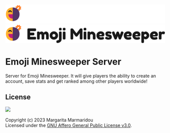 ![Emoji Minesweeper woodmark](./assets/woodmark_light.svg#gh-dark-mode-only)
![Emoji Minesweeper woodmark](./assets/woodmark.svg#gh-light-mode-only)

# Emoji Minesweeper Server

Server for Emoji Minesweeper. It will give players the ability to create an account, save stats and get ranked among other players worldwide!




## License

<a href="https://www.gnu.org/licenses/agpl-3.0.html"><img src="https://upload.wikimedia.org/wikipedia/commons/0/06/AGPLv3_Logo.svg" height="100px" /></a>

Copyright (c) 2023 Margarita Marmaridou<br>
Licensed under the [GNU Affero General Public License v3.0](https://www.gnu.org/licenses/agpl-3.0.html).